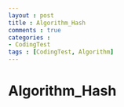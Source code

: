 ```yaml
---
layout : post
title : Algorithm_Hash
comments : true
categories : 
- CodingTest
tags : [CodingTest, Algorithm]
---
```


# Algorithm_Hash

